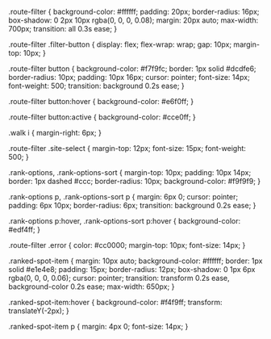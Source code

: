 .route-filter {
  background-color: #ffffff;
  padding: 20px;
  border-radius: 16px;
  box-shadow: 0 2px 10px rgba(0, 0, 0, 0.08);
  margin: 20px auto;
  max-width: 700px;
  transition: all 0.3s ease;
}

.route-filter .filter-button {
  display: flex;
  flex-wrap: wrap;
  gap: 10px;
  margin-top: 10px;
}

.route-filter button {
  background-color: #f7f9fc;
  border: 1px solid #dcdfe6;
  border-radius: 10px;
  padding: 10px 16px;
  cursor: pointer;
  font-size: 14px;
  font-weight: 500;
  transition: background 0.2s ease;
}

.route-filter button:hover {
  background-color: #e6f0ff;
}

.route-filter button:active {
  background-color: #cce0ff;
}

.walk i {
  margin-right: 6px;
}

.route-filter .site-select {
  margin-top: 12px;
  font-size: 15px;
  font-weight: 500;
}

.rank-options,
.rank-options-sort {
  margin-top: 10px;
  padding: 10px 14px;
  border: 1px dashed #ccc;
  border-radius: 10px;
  background-color: #f9f9f9;
}

.rank-options p,
.rank-options-sort p {
  margin: 6px 0;
  cursor: pointer;
  padding: 6px 10px;
  border-radius: 6px;
  transition: background 0.2s ease;
}

.rank-options p:hover,
.rank-options-sort p:hover {
  background-color: #edf4ff;
}

.route-filter .error {
  color: #cc0000;
  margin-top: 10px;
  font-size: 14px;
}

.ranked-spot-item {
  margin: 10px auto;
  background-color: #ffffff;
  border: 1px solid #e1e4e8;
  padding: 15px;
  border-radius: 12px;
  box-shadow: 0 1px 6px rgba(0, 0, 0, 0.06);
  cursor: pointer;
  transition: transform 0.2s ease, background-color 0.2s ease;
  max-width: 650px;
}

.ranked-spot-item:hover {
  background-color: #f4f9ff;
  transform: translateY(-2px);
}

.ranked-spot-item p {
  margin: 4px 0;
  font-size: 14px;
}
